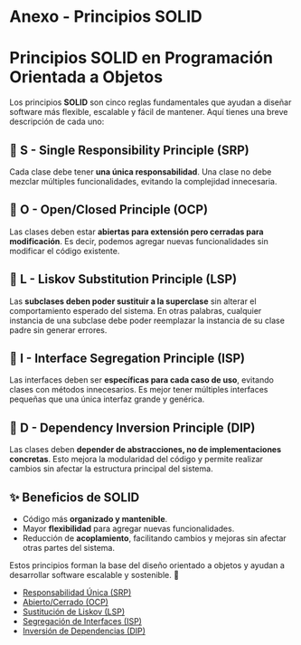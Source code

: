 # Anexo - Principios SOLID

# Principios SOLID en Programación Orientada a Objetos

Los principios **SOLID** son cinco reglas fundamentales que ayudan a diseñar software más flexible, escalable y fácil de mantener. Aquí tienes una breve descripción de cada uno:

## 🔹 S - **Single Responsibility Principle (SRP)**
Cada clase debe tener **una única responsabilidad**. Una clase no debe mezclar múltiples funcionalidades, evitando la complejidad innecesaria.

## 🔹 O - **Open/Closed Principle (OCP)**
Las clases deben estar **abiertas para extensión pero cerradas para modificación**. Es decir, podemos agregar nuevas funcionalidades sin modificar el código existente.

## 🔹 L - **Liskov Substitution Principle (LSP)**
Las **subclases deben poder sustituir a la superclase** sin alterar el comportamiento esperado del sistema. En otras palabras, cualquier instancia de una subclase debe poder reemplazar la instancia de su clase padre sin generar errores.

## 🔹 I - **Interface Segregation Principle (ISP)**
Las interfaces deben ser **específicas para cada caso de uso**, evitando clases con métodos innecesarios. Es mejor tener múltiples interfaces pequeñas que una única interfaz grande y genérica.

## 🔹 D - **Dependency Inversion Principle (DIP)**
Las clases deben **depender de abstracciones, no de implementaciones concretas**. Esto mejora la modularidad del código y permite realizar cambios sin afectar la estructura principal del sistema.

## ✨ Beneficios de SOLID
- Código más **organizado y mantenible**.
- Mayor **flexibilidad** para agregar nuevas funcionalidades.
- Reducción de **acoplamiento**, facilitando cambios y mejoras sin afectar otras partes del sistema.

Estos principios forman la base del diseño orientado a objetos y ayudan a desarrollar software escalable y sostenible. 🚀

* [Responsabilidad Única (SRP)]()
* [Abierto/Cerrado (OCP)]()
* [Sustitución de Liskov (LSP)]()
* [Segregación de Interfaces (ISP)]()
* [Inversión de Dependencias (DIP)]()